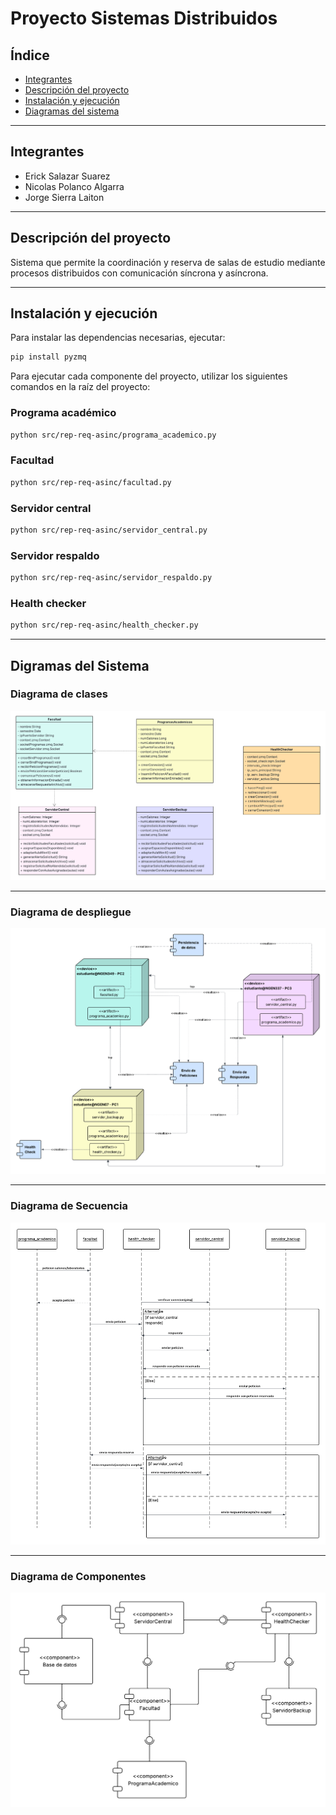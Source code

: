 # Proyecto Sistemas Distribuidos

## Índice

- [Integrantes](#integrantes)
- [Descripción del proyecto](#descripción-del-proyecto)
- [Instalación y ejecución](#instalación-y-ejecución)
- [Diagramas del sistema](#digramas-del-sistema)

---

## Integrantes

- Erick Salazar Suarez
- Nicolas Polanco Algarra
- Jorge Sierra Laiton

---

## Descripción del proyecto

Sistema que permite la coordinación y reserva de salas de estudio mediante procesos distribuidos con comunicación síncrona y asíncrona.

---

## Instalación y ejecución

Para instalar las dependencias necesarias, ejecutar:

```bash
pip install pyzmq
```

Para ejecutar cada componente del proyecto, utilizar los siguientes comandos en la raíz del proyecto:

### Programa académico
```bash
python src/rep-req-asinc/programa_academico.py
```
### Facultad
```bash
python src/rep-req-asinc/facultad.py
```
### Servidor central
```bash
python src/rep-req-asinc/servidor_central.py
```
### Servidor respaldo
```bash
python src/rep-req-asinc/servidor_respaldo.py
```
### Health checker
```bash
python src/rep-req-asinc/health_checker.py
```

---

## Digramas del Sistema

### Diagrama de clases

![Diagrama de clases](diagramas/clases.png)

---

### Diagrama de despliegue

![Diagrama de despliegue](diagramas/despliegue.png)

---

### Diagrama de Secuencia

![Diagrama de secuencia](diagramas/secuencia.png)

---

### Diagrama de Componentes

![Digrama de componentes](diagramas/componentes.png)